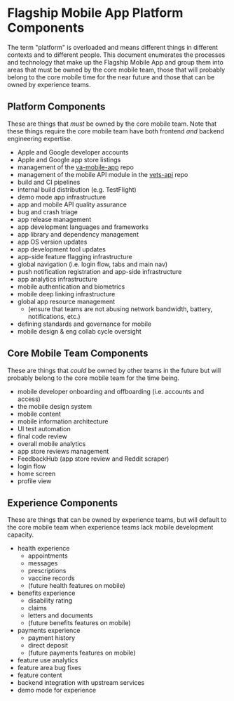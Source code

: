 # Flagship Mobile App Platform Components

The term "platform" is overloaded and means different things in different contexts and to different people.  This document enumerates the processes and technology that make up the Flagship Mobile App and group them into areas that must be owned by the core mobile team, those that will probably belong to the core mobile time for the near future and those that can be owned by experience teams.


## Platform Components

These are things that _must_ be owned by the core mobile team.  Note that these things require the core mobile team have both frontend _and_ backend engineering expertise.

- Apple and Google developer accounts
- Apple and Google app store listings
- management of the [va-mobile-app](https://github.com/department-of-veterans-affairs/va-mobile-app) repo
- management of the mobile API module in the [vets-api](https://github.com/department-of-veterans-affairs/vets-api/tree/master/modules/mobile) repo
- build and CI pipelines
- internal build distribution (e.g. TestFlight)
- demo mode app infrastructure
- app and mobile API quality assurance
- bug and crash triage
- app release management
- app development languages and frameworks
- app library and dependency management
- app OS version updates
- app development tool updates
- app-side feature flagging infrastructure
- global navigation (i.e. login flow, tabs and main nav)
- push notification registration and app-side infrastructure
- app analytics infrastructure
- mobile authentication and biometrics
- mobile deep linking infrastructure
- global app resource management
    * (ensure that teams are not abusing network bandwidth, battery, notifications, etc.)
- defining standards and governance for mobile
- mobile design & eng collab cycle oversight


## Core Mobile Team Components

These are things that _could_ be owned by other teams in the future but will probably belong to the core mobile team for the time being.

- mobile developer onboarding and offboarding (i.e. accounts and access)
- the mobile design system
- mobile content
- mobile information architecture
- UI test automation
- final code review
- overall mobile analytics
- app store reviews management
- FeedbackHub (app store review and Reddit scraper)
- login flow
- home screen
- profile view


## Experience Components

These are things that can be owned by experience teams, but will default to the core mobile team when experience teams lack mobile development capacity.

- health experience
    * appointments
    * messages
    * prescriptions
    * vaccine records
    * (future health features on mobile)
- benefits experience
    * disability rating
    * claims
    * letters and documents
    * (future benefits features on mobile)
- payments experience
    * payment history
    * direct deposit
    * (future payments features on mobile)
- feature use analytics
- feature area bug fixes
- feature content
- backend integration with upstream services
- demo mode for experience

